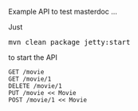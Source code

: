 Example API to test masterdoc ...

Just <pre>mvn clean package jetty:start</pre> to start the API

```
GET /movie
GET /movie/1
DELETE /movie/1
PUT /movie << Movie
POST /movie/1 << Movie
```
